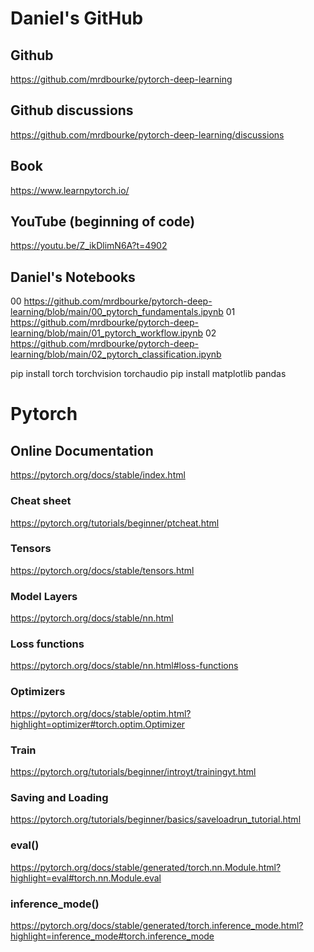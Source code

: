# Daniel's GitHub

## Github
https://github.com/mrdbourke/pytorch-deep-learning
## Github discussions
https://github.com/mrdbourke/pytorch-deep-learning/discussions
## Book
https://www.learnpytorch.io/
## YouTube (beginning of code)
https://youtu.be/Z_ikDlimN6A?t=4902

## Daniel's Notebooks
00
https://github.com/mrdbourke/pytorch-deep-learning/blob/main/00_pytorch_fundamentals.ipynb
01
https://github.com/mrdbourke/pytorch-deep-learning/blob/main/01_pytorch_workflow.ipynb
02
https://github.com/mrdbourke/pytorch-deep-learning/blob/main/02_pytorch_classification.ipynb

pip install torch torchvision torchaudio
pip install matplotlib pandas

# Pytorch

## Online Documentation
https://pytorch.org/docs/stable/index.html
### Cheat sheet
https://pytorch.org/tutorials/beginner/ptcheat.html
### Tensors
https://pytorch.org/docs/stable/tensors.html
### Model Layers
https://pytorch.org/docs/stable/nn.html
### Loss functions
https://pytorch.org/docs/stable/nn.html#loss-functions
### Optimizers
https://pytorch.org/docs/stable/optim.html?highlight=optimizer#torch.optim.Optimizer
### Train
https://pytorch.org/tutorials/beginner/introyt/trainingyt.html
### Saving and Loading
https://pytorch.org/tutorials/beginner/basics/saveloadrun_tutorial.html



### eval()
https://pytorch.org/docs/stable/generated/torch.nn.Module.html?highlight=eval#torch.nn.Module.eval
### inference_mode()
https://pytorch.org/docs/stable/generated/torch.inference_mode.html?highlight=inference_mode#torch.inference_mode



